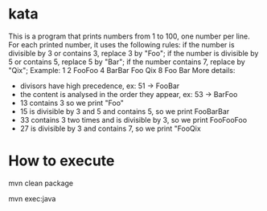 # kata
This is a program that prints numbers from 1 to 100, one number per line. For each
printed number, it uses the following rules:
if the number is divisible by 3 or contains 3, replace 3 by "Foo";
if the number is divisible by 5 or contains 5, replace 5 by "Bar";
if the number contains 7, replace by "Qix";
Example: 1 2 FooFoo 4 BarBar Foo Qix 8 Foo Bar
More details:
* divisors have high precedence, ex: 51 -> FooBar
* the content is analysed in the order they appear, ex: 53 -> BarFoo
* 13 contains 3 so we print "Foo"
* 15 is divisible by 3 and 5 and contains 5, so we print  FooBarBar
* 33 contains 3 two times and is divisible by 3, so we print  FooFooFoo
* 27 is divisible by 3 and contains 7, so we print "FooQix

# How to execute

mvn clean package

mvn exec:java
